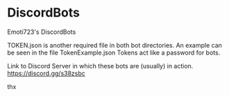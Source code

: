 # DiscordBots
Emoti723's DiscordBots

TOKEN.json is another required file in both bot directories. An example can be seen in the file TokenExample.json
Tokens act like a password for bots.

Link to Discord Server in which these bots are (usually) in action. 
https://discord.gg/s38zsbc

thx